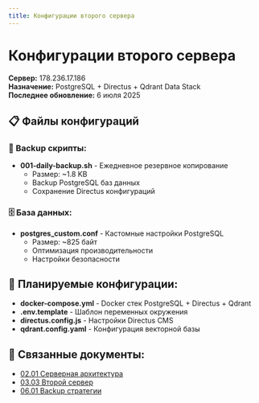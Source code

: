 ```yaml
---
title: Конфигурации второго сервера
---
```


# Конфигурации второго сервера

**Сервер:** 178.236.17.186  
**Назначение:** PostgreSQL + Directus + Qdrant Data Stack  
**Последнее обновление:** 6 июля 2025

## 📋 Файлы конфигураций

### 🔧 Backup скрипты:
- **001-daily-backup.sh** - Ежедневное резервное копирование
  - Размер: ~1.8 KB  
  - Backup PostgreSQL баз данных
  - Сохранение Directus конфигураций

### 🗄️ База данных:
- **postgres_custom.conf** - Кастомные настройки PostgreSQL
  - Размер: ~825 байт
  - Оптимизация производительности
  - Настройки безопасности

## 🎯 Планируемые конфигурации:

- **docker-compose.yml** - Docker стек PostgreSQL + Directus + Qdrant
- **.env.template** - Шаблон переменных окружения
- **directus.config.js** - Настройки Directus CMS
- **qdrant.config.yaml** - Конфигурация векторной базы

## 🔗 Связанные документы:

- [02.01 Серверная архитектура](../../02-01-servers/)
- [03.03 Второй сервер](../../../03-software-stack/03-03-server2/)
- [06.01 Backup стратегии](../../../06-operations/06-01-backup/)